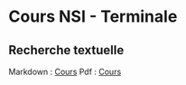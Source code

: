 # Cours NSI - Terminale

## Recherche textuelle

Markdown : [Cours](RechercheTextuelle/Cours.md)
Pdf : [Cours](RechercheTextuelle/CoursRechercheTextuelle.pdf)